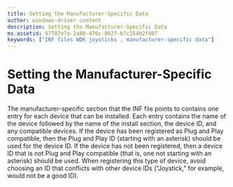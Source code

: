 ```yaml
---
title: Setting the Manufacturer-Specific Data
author: windows-driver-content
description: Setting the Manufacturer-Specific Data
ms.assetid: 57787e7a-2a80-476c-8027-b7c154b2f407
keywords: ["INF files WDK joysticks , manufacturer-specific data"]
---
```


# Setting the Manufacturer-Specific Data





The manufacturer-specific section that the INF file points to contains one entry for each device that can be installed. Each entry contains the name of the device followed by the name of the install section, the device ID, and any compatible devices. If the device has been registered as Plug and Play compatible, then the Plug and Play ID (starting with an asterisk) should be used for the device ID. If the device has not been registered, then a device ID that is not Plug and Play compatible (that is, one not starting with an asterisk) should be used. When registering this type of device, avoid choosing an ID that conflicts with other device IDs ("Joystick," for example, would not be a good ID).

 

 





